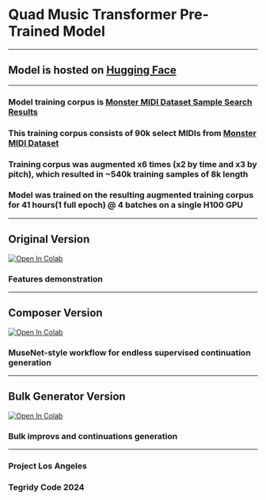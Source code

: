 # Quad Music Transformer Pre-Trained Model

***

## Model is hosted on [Hugging Face](https://huggingface.co/asigalov61/Quad-Music-Transformer)

***

### Model training corpus is [Monster MIDI Dataset Sample Search Results](https://huggingface.co/datasets/projectlosangeles/Monster-MIDI-Dataset/blob/main/Monster_MIDI_Dataset_Search_Results_Ver_1_0_CC_BY_NC_SA.zip)

### This training corpus consists of 90k select MIDIs from [Monster MIDI Dataset](https://github.com/asigalov61/Monster-MIDI-Dataset)

### Training corpus was augmented x6 times (x2 by time and x3 by pitch), which resulted in ~540k training samples of 8k length

### Model was trained on the resulting augmented training corpus for 41 hours(1 full epoch) @ 4 batches on a single H100 GPU

***

## Original Version

[![Open In Colab][colab-badge]][colab-notebook1]

[colab-notebook1]: <https://colab.research.google.com/github/asigalov61/Quad-Music-Transformer/blob/main/Model/Quad_Music_Transformer.ipynb>
[colab-badge]: <https://colab.research.google.com/assets/colab-badge.svg>

### Features demonstration

***

## Composer Version

[![Open In Colab][colab-badge]][colab-notebook2]

[colab-notebook2]: <https://colab.research.google.com/github/asigalov61/Quad-Music-Transformer/blob/main/Model/Quad_Music_Transformer_Composer.ipynb>
[colab-badge]: <https://colab.research.google.com/assets/colab-badge.svg>

### MuseNet-style workflow for endless supervised continuation generation

***

## Bulk Generator Version

[![Open In Colab][colab-badge]][colab-notebook3]

[colab-notebook3]: <https://colab.research.google.com/github/asigalov61/Quad-Music-Transformer/blob/main/Model/Quad_Music_Transformer_Bulk_Generator.ipynb>
[colab-badge]: <https://colab.research.google.com/assets/colab-badge.svg>

### Bulk improvs and continuations generation

***

### Project Los Angeles
### Tegridy Code 2024
